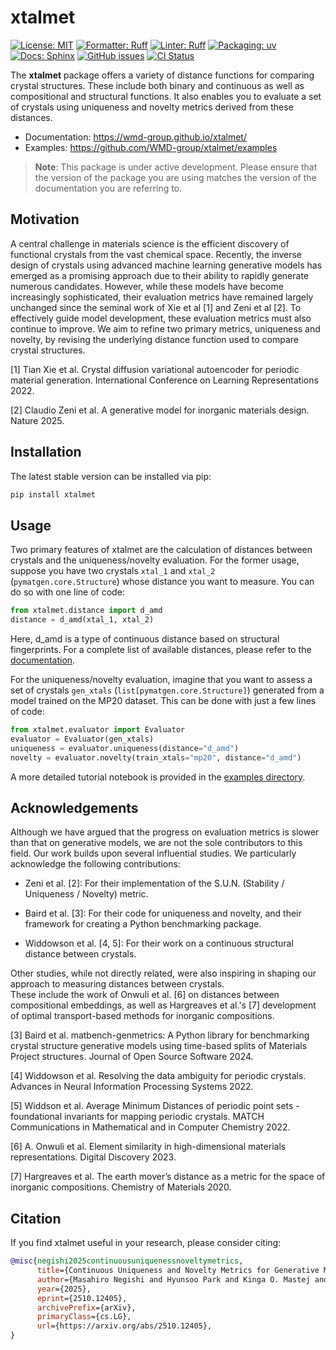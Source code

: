 # xtalmet
[![License: MIT](https://img.shields.io/badge/license-MIT-yellow.svg)](https://opensource.org/licenses/MIT)
[![Formatter: Ruff](https://img.shields.io/badge/formatter-Ruff-D7FF64.svg?logo=ruff)](https://docs.astral.sh/ruff/)
[![Linter: Ruff](https://img.shields.io/badge/linter-Ruff-D7FF64.svg?logo=ruff)](https://docs.astral.sh/ruff/)
[![Packaging: uv](https://img.shields.io/badge/packaging-uv-DE5FE9.svg?logo=uv)](https://docs.astral.sh/uv/)
[![Docs: Sphinx](https://img.shields.io/badge/docs-Sphinx-000000.svg?logo=sphinx)](https://www.sphinx-doc.org/en/master/index.html)
[![GitHub issues](https://img.shields.io/github/issues-raw/WMD-Group/xtalmet)](https://github.com/WMD-group/xtalmet/issues)
[![CI Status](https://github.com/WMD-group/xtalmet/actions/workflows/sphinx.yml/badge.svg)](https://github.com/WMD-group/xtalmet/actions/workflows/sphinx.yml)

The **xtalmet** package offers a variety of distance functions for comparing crystal structures. 
These include both binary and continuous as well as compositional and structural functions. 
It also enables you to evaluate a set of crystals using uniqueness and novelty metrics derived from these distances.

- Documentation: https://wmd-group.github.io/xtalmet/
- Examples: https://github.com/WMD-group/xtalmet/examples

> **Note**: This package is under active development. Please ensure that the version of the package you are using matches the version of the documentation you are referring to.

## Motivation
A central challenge in materials science is the efficient discovery of functional crystals from the vast chemical space. 
Recently, the inverse design of crystals using advanced machine learning generative models has emerged as a promising approach due to their ability to rapidly generate numerous candidates. 
However, while these models have become increasingly sophisticated, their evaluation metrics have remained largely unchanged since the seminal work of Xie et al [1] and Zeni et al [2]. 
To effectively guide model development, these evaluation metrics must also continue to improve. 
We aim to refine two primary metrics, uniqueness and novelty, by revising the underlying distance function used to compare crystal structures.

[1] Tian Xie et al. Crystal diffusion variational autoencoder for periodic material generation. International Conference on Learning Representations 2022.

[2] Claudio Zeni et al. A generative model for inorganic materials design. Nature 2025.

## Installation
The latest stable version can be installed via pip:
```bash
pip install xtalmet
```

## Usage
Two primary features of xtalmet are the calculation of distances between crystals and the uniqueness/novelty evaluation.
For the former usage, suppose you have two crystals `xtal_1` and `xtal_2` (`pymatgen.core.Structure`) whose distance you want to measure.
You can do so with one line of code:
```python
from xtalmet.distance import d_amd
distance = d_amd(xtal_1, xtal_2)
```
Here, d_amd is a type of continuous distance based on structural fingerprints.
For a complete list of available distances, please refer to the [documentation](https://wmd-group.github.io/xtalmet/api/xtalmet.distance.html).

For the uniqueness/novelty evaluation, imagine that you want to assess a set of crystals `gen_xtals` (`list[pymatgen.core.Structure]`) generated from a model trained on the MP20 dataset.
This can be done with just a few lines of code:
```python
from xtalmet.evaluator import Evaluator
evaluator = Evaluator(gen_xtals)
uniqueness = evaluator.uniqueness(distance="d_amd")
novelty = evaluator.novelty(train_xtals="mp20", distance="d_amd")
```
A more detailed tutorial notebook is provided in the [examples directory](https://github.com/WMD-group/xtalmet/tree/main/examples).

## Acknowledgements
Although we have argued that the progress on evaluation metrics is slower than that on generative models, we are not the sole contributors to this field. 
Our work builds upon several influential studies. 
We particularly acknowledge the following contributions:

- Zeni et al. [2]: For their implementation of the S.U.N. (Stability / Uniqueness / Novelty) metric.

- Baird et al. [3]: For their code for uniqueness and novelty, and their framework for creating a Python benchmarking package.

- Widdowson et al. [4, 5]: For their work on a continuous structural distance between crystals.

Other studies, while not directly related, were also inspiring in shaping our approach to measuring distances between crystals.  
These include the work of Onwuli et al. [6] on distances between compositional embeddings, as well as Hargreaves et al.'s [7] development of optimal transport-based methods for inorganic compositions.

[3] Baird et al. matbench-genmetrics: A Python library for benchmarking crystal structure generative models using time-based splits of Materials Project structures. Journal of Open Source Software 2024.

[4] Widdowson et al. Resolving the data ambiguity for periodic crystals. Advances in Neural Information Processing Systems 2022.

[5] Widdson et al. Average Minimum Distances of periodic point sets - foundational invariants for mapping periodic crystals. MATCH Communications in Mathematical and in Computer Chemistry 2022.

[6] A. Onwuli et al. Element similarity in high-dimensional materials representations. Digital Discovery 2023.


[7] Hargreaves et al. The earth mover’s distance as a metric for the space of inorganic compositions. Chemistry of Materials 2020.

## Citation
If you find xtalmet useful in your research, please consider citing:
```bibtex
@misc{negishi2025continuousuniquenessnoveltymetrics,
      title={Continuous Uniqueness and Novelty Metrics for Generative Modeling of Inorganic Crystals}, 
      author={Masahiro Negishi and Hyunsoo Park and Kinga O. Mastej and Aron Walsh},
      year={2025},
      eprint={2510.12405},
      archivePrefix={arXiv},
      primaryClass={cs.LG},
      url={https://arxiv.org/abs/2510.12405}, 
}
```